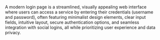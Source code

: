 A modern login page is a streamlined, visually appealing web interface where users can access a service by entering their credentials (username and password), often featuring minimalist design elements, clear input fields, intuitive layout, secure authentication options, and seamless integration with social logins, all while prioritizing user experience and data privacy. 
